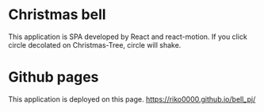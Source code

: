 # Christmas bell
This application is SPA developed by React and react-motion.
If you click circle decolated on Christmas-Tree, circle will shake.

# Github pages
This application is deployed on this page.
https://riko0000.github.io/bell_pj/

